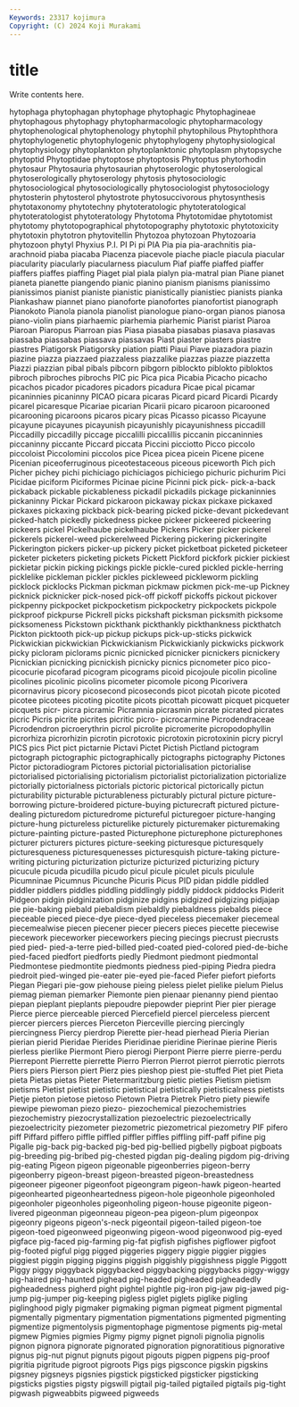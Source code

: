 ```yaml
---
Keywords: 23317 kojimura
Copyright: (C) 2024 Koji Murakami
---
```


# title

Write contents here.



hytophaga phytophagan phytophage phytophagic Phytophagineae phytophagous
phytophagy phytopharmacologic phytopharmacology phytophenological phytophenology phytophil phytophilous Phytophthora phytophylogenetic phytophylogenic
phytophylogeny phytophysiological phytophysiology phytoplankton phytoplanktonic phytoplasm phytopsyche phytoptid Phytoptidae phytoptose
phytoptosis Phytoptus phytorhodin phytosaur Phytosauria phytosaurian phytoserologic phytoserological phytoserologically phytoserology
phytosis phytosociologic phytosociological phytosociologically phytosociologist phytosociology phytosterin phytosterol phytostrote phytosuccivorous
phytosynthesis phytotaxonomy phytotechny phytoteratologic phytoteratological phytoteratologist phytoteratology Phytotoma Phytotomidae phytotomist
phytotomy phytotopographical phytotopography phytotoxic phytotoxicity phytotoxin phytotron phytovitellin Phytozoa phytozoan
Phytozoaria phytozoon phytyl Phyxius P.I. PI Pi pi PIA Pia
pia pia-arachnitis pia-arachnoid piaba piacaba Piacenza piacevole piache piacle piacula
piacular piacularity piacularly piacularness piaculum Piaf piaffe piaffed piaffer piaffers
piaffes piaffing Piaget pial piala pialyn pia-matral pian Piane pianet
pianeta pianette piangendo pianic pianino pianism pianisms pianissimo pianissimos pianist
pianiste pianistic pianistically pianistiec pianists pianka Piankashaw piannet piano pianoforte
pianofortes pianofortist pianograph Pianokoto Pianola pianola pianolist pianologue piano-organ pianos
pianosa piano-violin pians piarhaemic piarhemia piarhemic Piarist piarist Piaroa Piaroan
Piaropus Piarroan pias Piasa piasaba piasabas piasava piasavas piassaba piassabas
piassava piassavas Piast piaster piasters piastre piastres Piatigorsk Piatigorsky piation
piatti Piaui Piave piazadora piazin piazine piazza piazzaed piazzaless piazzalike
piazzas piazze piazzetta Piazzi piazzian pibal pibals pibcorn pibgorn piblockto
piblokto pibloktos pibroch pibroches pibrochs PIC pic Pica pica Picabia
Picacho picacho picachos picador picadores picadors picadura Picae pical picamar
picaninnies picaninny PICAO picara picaras Picard picard Picardi Picardy picarel
picaresque Picariae picarian Picarii picaro picaroon picarooned picarooning picaroons picaros
picary picas Picasso picasso Picayune picayune picayunes picayunish picayunishly picayunishness
piccadill Piccadilly piccadilly piccage piccalilli piccalillis piccanin piccaninnies piccaninny piccante
Piccard piccata Piccini picciotto Picco piccolo piccoloist Piccolomini piccolos pice
Picea picea picein Picene picene Picenian piceoferruginous piceotestaceous piceous piceworth
Pich pich Picher pichey pichi pichiciago pichiciagos pichiciego pichuric pichurim
Pici Picidae piciform Piciformes Picinae picine Picinni pick pick- pick-a-back
pickaback pickable pickableness pickadil pickadils pickage pickaninnies pickaninny Pickar Pickard
pickaroon pickaway pickax pickaxe pickaxed pickaxes pickaxing pickback pick-bearing picked
picke-devant pickedevant picked-hatch pickedly pickedness pickee pickeer pickeered pickeering pickeers
pickel Pickelhaube pickelhaube Pickens Picker picker pickerel pickerels pickerel-weed pickerelweed
Pickering pickering pickeringite Pickerington pickers picker-up pickery picket picketboat picketed
picketeer picketer picketers picketing pickets Pickett Pickford pickfork pickier pickiest
pickietar pickin picking pickings pickle pickle-cured pickled pickle-herring picklelike pickleman
pickler pickles pickleweed pickleworm pickling picklock picklocks Pickman pickman pickmaw
pickmen pick-me-up Pickney picknick picknicker pick-nosed pick-off pickoff pickoffs pickout
pickover pickpenny pickpocket pickpocketism pickpocketry pickpockets pickpole pickproof pickpurse Pickrell
picks pickshaft picksman picksmith picksome picksomeness Pickstown pickthank pickthankly pickthankness
pickthatch Pickton picktooth pick-up pickup pickups pick-up-sticks pickwick Pickwickian pickwickian
Pickwickianism Pickwickianly pickwicks pickwork picky picloram piclorams picnic picnicked picnicker
picnickers picnickery Picnickian picnicking picnickish picnicky picnics picnometer pico pico-
picocurie picofarad picogram picograms picoid picojoule picolin picoline picolines picolinic
picolins picometer picomole picong Picorivera picornavirus picory picosecond picoseconds picot
picotah picote picoted picotee picotees picoting picotite picots picottah picowatt
picquet picqueter picquets picr- picra picramic Picramnia picrasmin picrate picrated
picrates picric Picris picrite picrites picritic picro- picrocarmine Picrodendraceae Picrodendron
picroerythrin picrol picrolite picromerite picropodophyllin picrorhiza picrorhizin picrotin picrotoxic picrotoxin
picrotoxinin picry picryl PICS pics Pict pict pictarnie Pictavi Pictet
Pictish Pictland pictogram pictograph pictographic pictographically pictographs pictography Pictones Pictor
pictoradiogram Pictores pictorial pictorialisation pictorialise pictorialised pictorialising pictorialism pictorialist pictorialization
pictorialize pictorially pictorialness pictorials pictoric pictorical pictorically pictun picturability picturable
picturableness picturably pictural picture picture-borrowing picture-broidered picture-buying picturecraft pictured picture-dealing
picturedom picturedrome pictureful picturegoer picture-hanging picture-hung pictureless picturelike picturely picturemaker
picturemaking picture-painting picture-pasted Picturephone picturephone picturephones picturer picturers pictures picture-seeking
picturesque picturesquely picturesqueness picturesquenesses picturesquish picture-taking picture-writing picturing picturization picturize
picturized picturizing pictury picucule picuda picudilla picudo picul picule piculet
piculs piculule Picumninae Picumnus Picunche Picuris Picus PID pidan piddle
piddled piddler piddlers piddles piddling piddlingly piddly piddock piddocks Piderit
Pidgeon pidgin pidginization pidginize pidgins pidgized pidgizing pidjajap pie pie-baking
piebald piebaldism piebaldly piebaldness piebalds piece pieceable pieced piece-dye piece-dyed
pieceless piecemaker piecemeal piecemealwise piecen piecener piecer piecers pieces piecette
piecewise piecework pieceworker pieceworkers piecing piecings piecrust piecrusts pied pied-
pied-a-terre pied-billed pied-coated pied-colored pied-de-biche pied-faced piedfort piedforts piedly Piedmont
piedmont piedmontal Piedmontese piedmontite piedmonts piedness pied-piping Piedra piedra piedroit
pied-winged pie-eater pie-eyed pie-faced Piefer piefort pieforts Piegan Piegari pie-gow
piehouse pieing pieless pielet pielike pielum Pielus piemag pieman piemarker
Piemonte pien pienaar pienanny piend pientao piepan pieplant pieplants piepoudre
piepowder pieprint Pier pier pierage Pierce pierce pierceable pierced Piercefield
piercel pierceless piercent piercer piercers pierces Pierceton Pierceville piercing piercingly
piercingness Piercy pierdrop Pierette pier-head pierhead Pieria Pierian pierian pierid
Pieridae Pierides Pieridinae pieridine Pierinae pierine Pieris pierless pierlike Piermont
Piero pierogi Pierpont Pierre pierre pierre-perdu Pierrepont Pierrette pierrette Pierro
Pierron Pierrot pierrot pierrotic pierrots Piers piers Pierson piert Pierz
pies pieshop piest pie-stuffed Piet piet Pieta pieta Pietas pietas
Pieter Pietermaritzburg pietic pieties Pietism pietism pietisms Pietist pietist pietistic
pietistical pietistically pietisticalness pietists Pietje pieton pietose pietoso Pietown Pietra
Pietrek Pietro piety piewife piewipe piewoman piezo piezo- piezochemical piezochemistries
piezochemistry piezocrystallization piezoelectric piezoelectrically piezoelectricity piezometer piezometric piezometrical piezometry PIF
pifero piff Piffard piffero piffle piffled piffler piffles piffling piff-paff
pifine pig Pigalle pig-back pig-backed pig-bed pig-bellied pigbelly pigboat pigboats
pig-breeding pig-bribed pig-chested pigdan pig-dealing pigdom pig-driving pig-eating Pigeon pigeon
pigeonable pigeonberries pigeon-berry pigeonberry pigeon-breast pigeon-breasted pigeon-breastedness pigeoneer pigeoner pigeonfoot
pigeongram pigeon-hawk pigeon-hearted pigeonhearted pigeonheartedness pigeon-hole pigeonhole pigeonholed pigeonholer pigeonholes
pigeonholing pigeon-house pigeonite pigeon-livered pigeonman pigeonneau pigeon-pea pigeon-plum pigeonpox pigeonry
pigeons pigeon's-neck pigeontail pigeon-tailed pigeon-toe pigeon-toed pigeonweed pigeonwing pigeon-wood pigeonwood
pig-eyed pigface pig-faced pig-farming pig-fat pigfish pigfishes pigflower pigfoot pig-footed
pigful pigg pigged piggeries piggery piggie piggier piggies piggiest piggin
pigging piggins piggish piggishly piggishness piggle Piggott Piggy piggy piggyback
piggybacked piggybacking piggybacks piggy-wiggy pig-haired pig-haunted pighead pig-headed pigheaded pigheadedly
pigheadedness pigherd pight pightel pightle pig-iron pig-jaw pig-jawed pig-jump pig-jumper
pig-keeping pigless piglet piglets piglike pigling piglinghood pigly pigmaker pigmaking
pigman pigmeat pigment pigmental pigmentally pigmentary pigmentation pigmentations pigmented pigmenting
pigmentize pigmentolysis pigmentophage pigmentose pigments pig-metal pigmew Pigmies pigmies Pigmy
pigmy pignet pignoli pignolia pignolis pignon pignora pignorate pignorated pignoration
pignoratitious pignorative pignus pig-nut pignut pignuts pigout pigouts pigpen pigpens
pig-proof pigritia pigritude pigroot pigroots Pigs pigs pigsconce pigskin pigskins
pigsney pigsneys pigsnies pigstick pigsticked pigsticker pigsticking pigsticks pigsties pigsty
pigswill pigtail pig-tailed pigtailed pigtails pig-tight pigwash pigweabbits pigweed pigweeds
